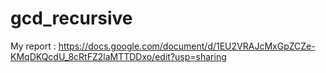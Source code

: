 # gcd_recursive

My report : https://docs.google.com/document/d/1EU2VRAJcMxGpZCZe-KMqDKQcdU_8cRtFZ2laMTTDDxo/edit?usp=sharing 
